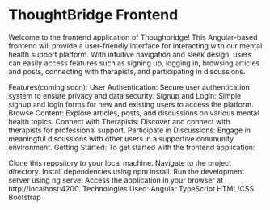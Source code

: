 # ThoughtBridge Frontend

Welcome to the frontend application of Thoughbridge! This Angular-based frontend will provide a user-friendly interface for interacting with our mental health support platform. With intuitive navigation and sleek design, users can easily access features such as signing up, logging in, browsing articles and posts, connecting with therapists, and participating in discussions.

Features(coming soon):
User Authentication: Secure user authentication system to ensure privacy and data security.
Signup and Login: Simple signup and login forms for new and existing users to access the platform.
Browse Content: Explore articles, posts, and discussions on various mental health topics.
Connect with Therapists: Discover and connect with therapists for professional support.
Participate in Discussions: Engage in meaningful discussions with other users in a supportive community environment.
Getting Started:
To get started with the frontend application:

Clone this repository to your local machine.
Navigate to the project directory.
Install dependencies using npm install.
Run the development server using ng serve.
Access the application in your browser at http://localhost:4200.
Technologies Used:
Angular
TypeScript
HTML/CSS
Bootstrap